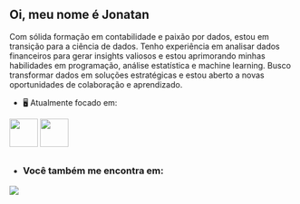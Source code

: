 ## Oi, meu nome é Jonatan

Com sólida formação em contabilidade e paixão por dados, estou em transição para a ciência de dados. Tenho experiência em analisar dados financeiros para gerar insights valiosos e estou aprimorando minhas habilidades em programação, análise estatística e machine learning. Busco transformar dados em soluções estratégicas e estou aberto a novas oportunidades de colaboração e aprendizado.

- 🖥️ Atualmente focado em:
<div display="inline">
<img width="50" height="50" src="https://cdn.jsdelivr.net/gh/devicons/devicon@latest/icons/python/python-original.svg" />
<img width="50" height="50" src="https://cdn.jsdelivr.net/gh/devicons/devicon@latest/icons/r/r-original.svg" />
</div>

##
- ### Você também me encontra em:
<a href="https://www.linkedin.com/in/jonatan-agne-de-freitas/">
<img src="https://img.shields.io/badge/linkedin-%230077B5.svg?style=for-the-badge&logo=linkedin&logoColor=white" />
</a>
